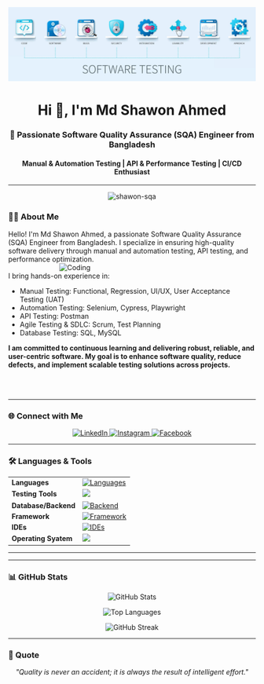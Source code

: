 ![logo](https://github.com/obaidsajjad-SQA-Engineer/obaidsajjad-SQA-Engineer/blob/main/sqa-manual-automatic-functional-and-regression-testing.png)
<h1 align="center">Hi 👋, I'm Md Shawon Ahmed</h1>
<h3 align="center">🚀 Passionate Software Quality Assurance (SQA) Engineer from Bangladesh</h3>
<h4 align="center">Manual & Automation Testing | API & Performance Testing | CI/CD Enthusiast</h4>

---
<p align="center"> 
  <img src="https://komarev.com/ghpvc/?username=shawon-sqa&label=Profile%20views&color=0e75b6&style=flat" alt="shawon-sqa" /> 
</p>

### 👨‍💻 About Me  
Hello! I'm Md Shawon Ahmed, a passionate Software Quality Assurance (SQA) Engineer from Bangladesh. I specialize in ensuring high-quality software delivery through manual and automation testing, API testing, and performance optimization.
 <img align="right" alt="Coding" width="400" src="https://media3.giphy.com/media/qgQUggAC3Pfv687qPC/giphy.gif?cid=ecf05e471l162d1bw4i6pqb4xhb1j8qmxvyaz78c7063hq4m&ep=v1_gifs_search&rid=giphy.gif&ct=g">
<br><br>I bring hands-on experience in:

- Manual Testing: Functional, Regression, UI/UX, User Acceptance Testing (UAT)
- Automation Testing: Selenium, Cypress, Playwright
- API Testing: Postman
- Agile Testing & SDLC: Scrum, Test Planning
- Database Testing: SQL, MySQL

**I am committed to continuous learning and delivering robust, reliable, and user-centric software. My goal is to enhance software quality, reduce defects, and implement scalable testing solutions across projects.**

<br><br>

---

### 🌐 Connect with Me
<p align="center">
  <a href="https://linkedin.com/in/mdshawonahmed" target="_blank">
    <img src="https://img.shields.io/badge/LinkedIn-%231E77B5.svg?style=for-the-badge&logo=linkedin&logoColor=white" alt="LinkedIn" />
  </a>
  <a href="https://instagram.com/__life__racer_2.0" target="_blank">
  <img src="https://img.shields.io/badge/Instagram-%23E4405F.svg?style=for-the-badge&logo=instagram&logoColor=white" alt="Instagram" />
  </a>
  <a href="https://www.facebook.com/shawon.ahamed.9250" target="_blank">
    <img src="https://img.shields.io/badge/Facebook-%232E87FB.svg?style=for-the-badge&logo=facebook&logoColor=white" alt="Facebook" />
  </a>
</p>

---

### 🛠️ Languages & Tools
</p>
<table align="center">
  <tr>
    <td><strong>Languages</strong></td>
    <td>
      <a href="https://skillicons.dev">
        <img src="https://skillicons.dev/icons?i=c,java,dart" alt="Languages"/>
      </a>
    </td>
  </tr>
  <tr>
    <td><strong>Testing Tools</strong></td>
    <td>
      <a href="https://skillicons.dev">
       <img src="https://skillicons.dev/icons?i=selenium,cypress,postman,playwright" height="40"/>
      </a>
    </td>
  </tr>
  <tr>
    <td><strong>Database/Backend</strong></td>
    <td>
      <a href="https://skillicons.dev">
        <img src="https://skillicons.dev/icons?i=mysql,firebase" alt="Backend"/>
      </a>
    </td>
  </tr>
  <tr>
    <td><strong>Framework</strong></td>
    <td>
      <a href="https://skillicons.dev">
        <img src="https://skillicons.dev/icons?i=flutter" alt="Framework"/>
      </a>
    </td>
  </tr>
  <tr>
    <td><strong>IDEs</strong></td>
    <td>
      <a href="https://skillicons.dev">
        <img src="https://skillicons.dev/icons?i=androidstudio,vscode,eclipse" alt="IDEs"/>
      </a>
    </td>
  </tr>
  <tr>
    <td><strong>Operating Syatem</strong></td>
    <td>
      <a href="https://skillicons.dev">
         <img src="https://skillicons.dev/icons?i=git,linux" height="40"/>
      </a>
    </td>
  </tr>
</table>

---
---

### 📊 GitHub Stats
<p align="center">
  <img src="https://github-readme-stats.vercel.app/api?username=shawon-sqa&show_icons=true&theme=algolia" alt="GitHub Stats" />
</p>

<p align="center">
  <img src="https://github-readme-stats.vercel.app/api/top-langs?username=shawon-sqa&show_icons=true&locale=en&layout=compact&theme=algolia" alt="Top Languages" />
</p>

<p align="center">
  <img src="https://github-readme-streak-stats.herokuapp.com/?user=shawon-sqa&theme=algolia" alt="GitHub Streak" />
</p>

---

### 🌟 Quote
<p align="center">
  <em>"Quality is never an accident; it is always the result of intelligent effort."</em>
</p>
